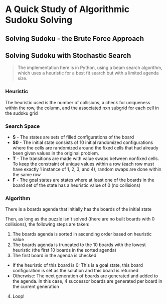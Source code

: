 # A Quick Study of Algorithmic Sudoku Solving
## Solving Sudoku - the Brute Force Approach
## Solving Sudoku with Stochastic Search
>The implementation here is in Python, using a beam search algorithm, which uses a heuristic for a best fit search but with a limited agenda size.

### Heuristic
The heuristic used is the number of collisions, a check for uniqueness within the row, the column, and the associated nxn subgrid for each cell in the sudoku grid

### Search Space
* **S** - The states are sets of filled configurations of the board
* **S0** - The initial state consists of 10 initial randomized configurations where the cells are randomized around the fixed cells that had already been given values in the original problem.
* **T** - The transitions are made with value swaps between nonfixed cells. To keep the constraint of unique values within a row (each row must have exactly 1 instance of 1, 2, 3, and 4), random swaps are done within the same row
* **F** - The goal states are states where at least one of the boards in the board set of the state has a heuristic value of 0 (no collisions)

### Algorithm
There is a boards agenda that initially has the boards of the initial state

Then, as long as the puzzle isn't solved (there are no built boards with 0 collisions), the following steps are taken:
1. The boards agenda is sorted in ascending order based on heuristic value
2. The boards agenda is truncated to the 10 boards with the lowest heuristic (the first 10 boards in the sorted agenda)
3. The first board in the agenda is checked

  * If the heuristic of this board is 0:
      This is a goal state, this board configuration is set as the solution and this board is returned
  * Otherwise:
      The next generation of boards are generated and added to the agenda. In this case, 4 successor boards are generated per board in the current generation
4. Loop!
